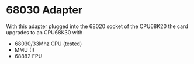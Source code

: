 # 68030 Adapter

With this adapter plugged into the 68020 socket of the CPU68K20 the card upgrades to an CPU68K30 with 

  - 68030/33Mhz CPU (tested)
  - MMU (!)
  - 68882 FPU
  
